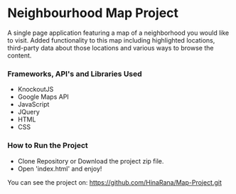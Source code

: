 # Neighbourhood Map Project
A single page application featuring a map of a neighborhood you would like to visit. Added functionality to this map including highlighted locations, third-party data about those locations and various ways to browse the content.

### Frameworks, API's and Libraries Used
- KnockoutJS
- Google Maps API
- JavaScript
- JQuery
- HTML
- CSS

### How to Run the Project
- Clone Repository or Download the project zip file.
- Open 'index.html' and enjoy!

You can see the project on: https://github.com/HinaRana/Map-Project.git

